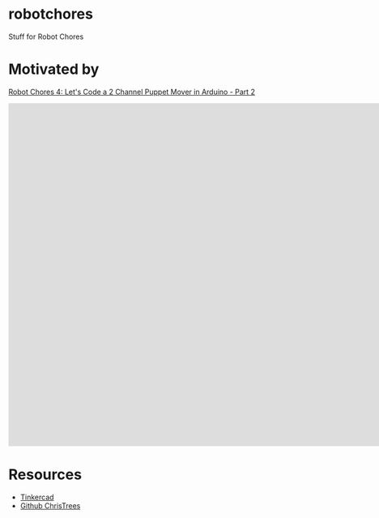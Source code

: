 # robotchores
Stuff for Robot Chores

# Motivated by
[Robot Chores 4: Let's Code a 2 Channel Puppet Mover in Arduino - Part 2](https://youtu.be/1zcfeFA7NcA?t=439)

<iframe width="1672" height="677" src="https://www.youtube.com/embed/1zcfeFA7NcA" frameborder="0" allow="autoplay; encrypted-media" allowfullscreen></iframe>

# Resources
+ [Tinkercad](https://www.tinkercad.com/)
+ [Github ChrisTrees](https://github.com/christrees/robotchores/)
